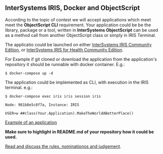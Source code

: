 ## InterSystems IRIS, Docker and ObjectScript
According to the topic of contest we will accept applications which meet  meet the **ObjectScript CLI** requirement. Your application could be be the library, package or a tool, written in **InterSystems ObjectScript** can be used as a method call from another ObjectScript class or simply in IRIS Terminal.

The applicatio could be launched on either [InterSystems IRIS Community Edition](https://hub.docker.com/_/intersystems-iris-data-platform/plans/222f869e-567c-4928-b572-eb6a29706fbd?tab=instructions),
or [InterSystems IRIS for Health Community Edition](https://hub.docker.com/_/intersystems-iris-for-health/plans/80ae1325-d535-484e-8307-b643c2865dd8?tab=instructions).

For Example if git cloned or download the application from the application's repository it should be runnable with docker container. E.g.:
```
$ docker-compose up -d
```
The application could be implemented as CLI, with execution in the IRIS terminal. e.g.:

```
$ docker-compose exec iris iris session iris

Node: 981b8e5c8f7a, Instance: IRIS

USER>w ##class(Your.Application).MakeTheWorldABetterPlace()
```
[Example of an application](https://github.com/intersystems-community/objectscript-docker-template)

**Make sure to highlight in README.md of your repository how it could be used.**

[Read and discuss the rules, nominationos and judgement](https://community.intersystems.com/post/contest-intersystems-developers-iris-docker-and-objectscript).
